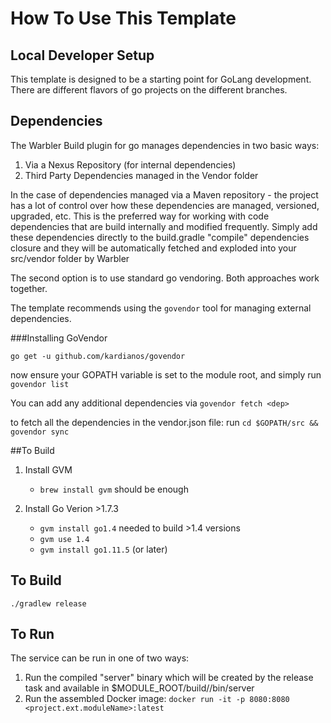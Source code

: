 How To Use This Template
========================

## Local Developer Setup

This template is designed to be a starting point for GoLang development.  
There are different flavors of go projects on the different branches.  

## Dependencies

The Warbler Build plugin for go manages dependencies in two basic ways:

1. Via a Nexus Repository (for internal dependencies)
2. Third Party Dependencies managed in the Vendor folder

In the case of dependencies managed via a Maven repository - the project has a lot of control over how these dependencies
are managed, versioned, upgraded, etc.  This is the preferred way for working with code dependencies that are build internally and 
modified frequently.  Simply add these dependencies directly to the build.gradle "compile" dependencies closure
and they will be automatically fetched and exploded into your src/vendor folder by Warbler

The second option is to use standard go vendoring.  Both approaches work together.

The template recommends using the `govendor` tool for managing external dependencies.

###Installing GoVendor

```go get -u github.com/kardianos/govendor```

now ensure your GOPATH variable is set to the module root, and simply run ```govendor list```

You can add any additional dependencies via ```govendor fetch <dep>```

to fetch all the dependencies in the vendor.json file:  run ```cd $GOPATH/src && govendor sync```

##To Build

1. Install GVM
    - ```brew install gvm``` should be enough

2. Install Go Verion >1.7.3
    - ```gvm install go1.4``` needed to build >1.4 versions
    - ```gvm use 1.4```
    - ```gvm install go1.11.5``` (or later)
    
## To Build

```
./gradlew release
```

## To Run

The service can be run in one of two ways:

1. Run the compiled "server" binary which will be created by the release task and available in $MODULE_ROOT/build/<platform>/bin/server
2. Run the assembled Docker image:  ```docker run -it -p 8080:8080 <project.ext.moduleName>:latest```